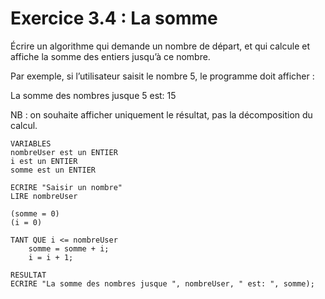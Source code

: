 # Exercice 3.4 : La somme

Écrire un algorithme qui demande un nombre de départ, et qui calcule et affiche la somme des entiers jusqu’à ce nombre.

Par exemple, si l’utilisateur saisit le nombre 5, le programme doit afficher :

La somme des nombres jusque 5 est: 15

NB : on souhaite afficher uniquement le résultat, pas la décomposition du calcul.

```
VARIABLES
nombreUser est un ENTIER
i est un ENTIER
somme est un ENTIER

ECRIRE "Saisir un nombre"
LIRE nombreUser

(somme = 0)
(i = 0)

TANT QUE i <= nombreUser
	somme = somme + i;
	i = i + 1;
	
RESULTAT	
ECRIRE "La somme des nombres jusque ", nombreUser, " est: ", somme);
```